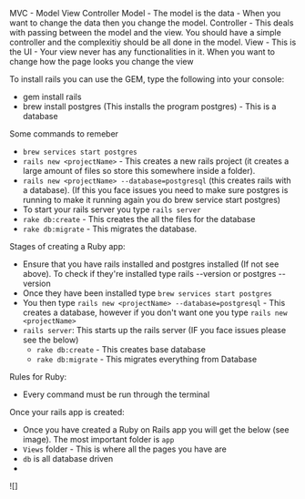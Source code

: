 MVC - Model View Controller 
  Model - The model is the data - When you want to change the data then you change the model.
  Controller - This deals with passing between the model and the view. You should have a simple controller and the complexitiy should be all done in the model.
  View - This is the UI - Your view never has any functionalities in it. When you want to change how the page looks you change the view

To install rails you can use the GEM, type the following into your console:
  - gem install rails 
  - brew install postgres (This installs the program postgres) - This is a database 

Some commands  to remeber
  - `brew services start postgres` 
  - `rails new <projectName>` - This creates a new rails project (it creates a large amount of files so store this somewhere inside a folder).
  - `rails new <projectName> --database=postgresql` (this creates rails with a database). (If this you face issues you need to make sure postgres is running to make it running again you do brew service start postgres)
  - To start your rails server you type `rails server`
  - `rake db:create` - This creates the all the files for the database
  - `rake db:migrate` - This migrates the database.

Stages of creating a Ruby app:
  - Ensure that you have rails installed and postgres installed (If not see above). To check if they're installed type rails --version or postgres --version
  - Once they have been installed type `brew services start postgres`
  - You then type `rails new <projectName> --database=postgresql` - This creates a database, however if you don't want one you type `rails new <projectName>`
  - `rails server`: This starts up the rails server (IF you face issues please see the below)
    - `rake db:create` - This creates base database 
    - `rake db:migrate` - This migrates everything from Database
  
Rules for Ruby: 
  - Every command must be run through the terminal

Once your rails app is created: 
  - Once you have created a Ruby on Rails app you will get the below (see image). The most important folder is `app`
  - `Views` folder - This is where all the pages you have are 
  - `db` is all database driven
  - 

  ![]
